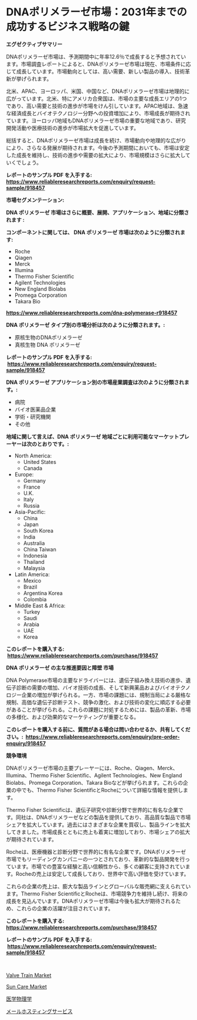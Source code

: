 <p><h1>DNAポリメラーゼ市場：2031年までの成功するビジネス戦略の鍵</h1></p><p><strong>エグゼクティブサマリー</strong></p>
<p><p>DNAポリメラーゼ市場は、予測期間中に年率12.6％で成長すると予想されています。市場調査レポートによると、DNAポリメラーゼ市場は現在、市場条件に応じて成長しています。市場動向としては、高い需要、新しい製品の導入、技術革新が挙げられます。</p><p>北米、APAC、ヨーロッパ、米国、中国など、DNAポリメラーゼ市場は地理的に広がっています。北米、特にアメリカ合衆国は、市場の主要な成長エリアの1つであり、高い需要と技術の進歩が市場をけん引しています。APAC地域は、急速な経済成長とバイオテクノロジー分野への投資増加により、市場成長が期待されています。ヨーロッパ地域もDNAポリメラーゼ市場の重要な地域であり、研究開発活動や医療技術の進歩が市場拡大を促進しています。</p><p>総括すると、DNAポリメラーゼ市場は成長を続け、市場動向や地理的な広がりにより、さらなる発展が期待されます。今後の予測期間においても、市場は安定した成長を維持し、技術の進歩や需要の拡大により、市場規模はさらに拡大していくでしょう。</p></p>
<p><strong>レポートのサンプル PDF を入手する: <a href="https://www.reliableresearchreports.com/enquiry/request-sample/918457">https://www.reliableresearchreports.com/enquiry/request-sample/918457</a></strong></p>
<p><strong>市場セグメンテーション:</strong></p>
<p><strong> DNA ポリメラーゼ 市場はさらに概要、展開、アプリケーション、地域に分類されます :</strong></p>
<p><strong>コンポーネントに関しては、 DNA ポリメラーゼ 市場は次のように分類されます: &nbsp;</strong></p>
<p><ul><li>Roche</li><li>Qiagen</li><li>Merck</li><li>Illumina</li><li>Thermo Fisher Scientific</li><li>Agilent Technologies</li><li>New England Biolabs</li><li>Promega Corporation</li><li>Takara Bio</li></ul></p>
<p><strong><a href="https://www.reliableresearchreports.com/dna-polymerase-r918457">https://www.reliableresearchreports.com/dna-polymerase-r918457</a></strong></p>
<p><strong> DNA ポリメラーゼ タイプ別の市場分析は次のように分類されます。:</strong></p>
<p><ul><li>原核生物のDNAポリメラーゼ</li><li>真核生物 DNA ポリメラーゼ</li></ul></p>
<p><strong>レポートのサンプル PDF を入手する: &nbsp;<a href="https://www.reliableresearchreports.com/enquiry/request-sample/918457">https://www.reliableresearchreports.com/enquiry/request-sample/918457</a></strong></p>
<p><strong> DNA ポリメラーゼ アプリケーション別の市場産業調査は次のように分類されます。:</strong></p>
<p><ul><li>病院</li><li>バイオ医薬品企業</li><li>学術・研究機関</li><li>その他</li></ul></p>
<p><strong>地域に関して言えば、DNA ポリメラーゼ 地域ごとに利用可能なマーケットプレーヤーは次のとおりです。:</strong></p>
<p><ul>
    <li>
        North America:
        <ul>
            <li>United States</li>
            <li>Canada</li>
        </ul>
    </li>
    <li>
        Europe:
        <ul>
            <li>Germany</li>
            <li>France</li>
            <li>U.K.</li>
            <li>Italy</li>
            <li>Russia</li>
        </ul>
    </li>
    <li>
        Asia-Pacific:
        <ul>
            <li>China</li>
            <li>Japan</li>
            <li>South Korea</li>
            <li>India</li>
            <li>Australia</li>
            <li>China Taiwan</li>
            <li>Indonesia</li>
            <li>Thailand</li>
            <li>Malaysia</li>
        </ul>
    </li>
    <li>
        Latin America:
        <ul>
            <li>Mexico</li>
            <li>Brazil</li>
            <li>Argentina Korea</li>
            <li>Colombia</li>
        </ul>
    </li>
    <li>
        Middle East & Africa:
        <ul>
            <li>Turkey</li>
            <li>Saudi</li>
            <li>Arabia</li>
            <li>UAE</li>
            <li>Korea</li>
        </ul>
    </li>
    </ul></p>
<p><strong>このレポートを購入する: &nbsp;<a href="https://www.reliableresearchreports.com/purchase/918457">https://www.reliableresearchreports.com/purchase/918457</a></strong></p>
<p><strong>DNA ポリメラーゼ の主な推進要因と障壁 市場</strong></p>
<p><p>DNA Polymerase市場の主要なドライバーには、遺伝子組み換え技術の進歩、遺伝子診断の需要の増加、バイオ技術の成長、そして新興薬品およびバイオテクノロジー企業の増加が挙げられる。一方、市場の課題には、規制当局による厳格な規制、高価な遺伝子診断テスト、競争の激化、および技術の変化に順応する必要があることが挙げられる。これらの課題に対処するためには、製品の革新、市場の多様化、および効果的なマーケティングが重要となる。</p></p>
<p><strong>このレポートを購入する前に、質問がある場合は問い合わせるか、共有してください。:&nbsp; <a href="https://www.reliableresearchreports.com/enquiry/pre-order-enquiry/918457">https://www.reliableresearchreports.com/enquiry/pre-order-enquiry/918457</a></strong></p>
<p><strong>競争環境</strong></p>
<p><p>DNAポリメラーゼ市場の主要プレーヤーには、Roche、Qiagen、Merck、Illumina、Thermo Fisher Scientific、Agilent Technologies、New England Biolabs、Promega Corporation、Takara Bioなどが挙げられます。これらの企業の中でも、Thermo Fisher ScientificとRocheについて詳細な情報を提供します。</p><p>Thermo Fisher Scientificは、遺伝子研究や診断分野で世界的に有名な企業です。同社は、DNAポリメラーゼなどの製品を提供しており、高品質な製品で市場シェアを拡大しています。過去にはさまざまな企業を買収し、製品ラインを拡大してきました。市場成長とともに売上も着実に増加しており、市場シェアの拡大が期待されています。</p><p>Rocheは、医療機器と診断分野で世界的に有名な企業です。DNAポリメラーゼ市場でもリーディングカンパニーの一つとされており、革新的な製品開発を行っています。市場での豊富な経験と高い信頼性から、多くの顧客に支持されています。Rocheの売上は安定して成長しており、世界中で高い評価を受けています。</p><p>これらの企業の売上は、膨大な製品ラインとグローバルな販売網に支えられています。Thermo Fisher ScientificとRocheは、市場競争力を維持し続け、将来の成長を見込んでいます。DNAポリメラーゼ市場は今後も拡大が期待されるため、これらの企業の活躍が注目されています。</p></p>
<p><strong>このレポートを購入する: &nbsp; <a href="https://www.reliableresearchreports.com/purchase/918457">https://www.reliableresearchreports.com/purchase/918457</a></strong></p>
<p><strong>レポートのサンプル PDF を入手する: &nbsp;<a href="https://www.reliableresearchreports.com/enquiry/request-sample/918457">https://www.reliableresearchreports.com/enquiry/request-sample/918457</a></strong><strong></strong></p>
<p>&nbsp;</p>
<p><p><a href="https://www.linkedin.com/pulse/valve-train-market-size-reveals-best-marketing-channels-cnkbe">Valve Train Market</a></p><p><a href="https://issuu.com/reportprime-2/docs/sun-care-market-size-2030.pptx">Sun Care Market</a></p><p><a href="https://github.com/TerrellConn/Market-Research-Report-List-1/blob/main/646069169148.md">医学物理学</a></p><p><a href="https://github.com/schmahlson/Market-Research-Report-List-1/blob/main/730713669147.md">メールホスティングサービス</a></p></p>